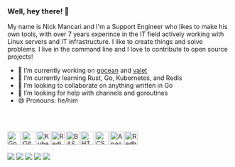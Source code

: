 ### Well, hey there! 👋

My name is Nick Mancari and I'm a Support Engineer who likes to make his own tools, with over 7 years experince in the IT field actively working with Linux servers and IT infrastructure. I like to create things and solve problems. I live in the command line and I love to contribute to open source projects!


- 🔭 I’m currently working on <a href="https://github.com/nickmancari/gocean">gocean</a> and <a href="https://github.com/nickmancari/valet">valet</a>
- 🌱 I’m currently learning Rust, Go, Kubernetes, and Redis
- 👯 I’m looking to collaborate on anything written in Go
- 🤔 I’m looking for help with channels and goroutines
- 😄 Pronouns: he/him

<br><br>

<img align="left" alt="Go" width="30px" src="https://simpleicons.org/icons/go.svg"/>
<img align="left" alt="Git" width="30px" src="https://simpleicons.org/icons/git.svg"/>
<img align="left" alt="Kubernetes" width="30px" src="https://simpleicons.org/icons/kubernetes.svg"/>
<img align="left" alt="Redis" width="30px" src="https://simpleicons.org/icons/redis.svg"/>
<img align="left" alt="BASH" width="30px" src="https://simpleicons.org/icons/gnubash.svg"/>
<img align="left" alt="HTML" width="30px" src="https://simpleicons.org/icons/html5.svg"/>
<img align="left" alt="CSS" width="30px" src="https://simpleicons.org/icons/css3.svg"/>
<img align="left" alt="Apache" width="30px" src="https://simpleicons.org/icons/apache.svg"/>
<img align="left" alt="Redhat" width="30px" src="https://simpleicons.org/icons/redhat.svg"/>

<br><br>

![](https://img.shields.io/badge/OS-Linux-informational?style=flat&logo=Linux&logoColor=white&color=2bbc8a)
![](https://img.shields.io/badge/Editor-Vim-informational?style=flat&logo=Vim&logoColor=white&color=2bbc8a)
![](https://img.shields.io/badge/Shell-Bash-informational?style=flat&logo=gnu-bash&logoColor=white&color=2bbc8a)
![](https://img.shields.io/badge/Code-Go-informational?style=flat&logo=go&logoColor=white&color=00add8)
![](https://img.shields.io/badge/Cloud-DigitalOcean-informational?style=flat&logo=digitalocean&logoColor=white&color=0080ff)
